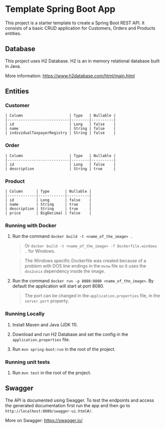 # Template Spring Boot App

This project is a starter template to create a Spring Boot REST API. It consists of a basic CRUD application for Customers, Orders and Products entities.

## Database

This project uses H2 Database. H2 is an in memory relational database built in Java.

More information: https://www.h2database.com/html/main.html

## Entities

### Customer

    | Column                     | Type   | Nullable |
    |----------------------------|--------|----------|
    | id                         | Long   | false    |
    | name                       | String | false    |
    | individualTaxpayerRegistry | String | false    |



### Order

    | Column                     | Type   | Nullable |
    |----------------------------|--------|----------|
    | id                         | Long   | false    |
    | description                | String | true     |



### Product


    | Column      | Type       | Nullable |
    |-------------|------------|----------|
    | id          | Long       | false    |
    | name        | String     | true     |
    | description | String     | true     |
    | price       | BigDecimal | false    |


### Running with Docker

1. Run the command `docker build -t <name_of_the_image> .`

    > Or `docker build -t <name_of_the_image> -f Dockerfile.windows .` for Windows.

    > The Windows specific Dockerfile was created because of a problem with DOS line endings in the ``mvnw`` file so it uses the ``dos2unix`` dependency inside the image.

2. Run the command `docker run -p 8080:8080 <name_of_the_image>`. By default the application will start at port 8080.

    > The port can be changed in the ``application.properties`` file, in the ``server.port`` property.

### Running Locally

1. Install Maven and Java (JDK 11).

2. Download and run H2 Database and set the config in the `application.properties` file.

3. Run `mvn spring-boot:run` in the root of the project.

### Running unit tests

1. Run `mvn test` in the root of the project.

## Swagger

The API is documented using Swagger. To test the endpoints and access the generated documentation first run the app and then go to `http://localhost:8080/swagger-ui.html#/`.

More on Swagger: https://swagger.io/